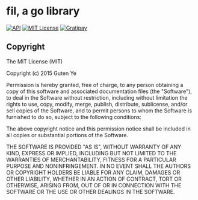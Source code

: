 fil, a go library
================

[![API](http://img.shields.io/badge/api-godoc-blue.svg?style=flat-square)](http://godoc.org/github.com/gutengo/fil)
[![MIT License](http://img.shields.io/badge/license-MIT-blue.svg?style=flat-square)](http://choosealicense.com/licenses/mit)
[![Gratipay](https://img.shields.io/gratipay/gutenye.svg?style=flat-square)](https://gratipay.com/gutenye)

Copyright
---------

The MIT License (MIT)

Copyright (c) 2015 Guten Ye

Permission is hereby granted, free of charge, to any person obtaining a copy
of this software and associated documentation files (the "Software"), to deal
in the Software without restriction, including without limitation the rights
to use, copy, modify, merge, publish, distribute, sublicense, and/or sell
copies of the Software, and to permit persons to whom the Software is
furnished to do so, subject to the following conditions:

The above copyright notice and this permission notice shall be included in all
copies or substantial portions of the Software.

THE SOFTWARE IS PROVIDED "AS IS", WITHOUT WARRANTY OF ANY KIND, EXPRESS OR
IMPLIED, INCLUDING BUT NOT LIMITED TO THE WARRANTIES OF MERCHANTABILITY,
FITNESS FOR A PARTICULAR PURPOSE AND NONINFRINGEMENT. IN NO EVENT SHALL THE
AUTHORS OR COPYRIGHT HOLDERS BE LIABLE FOR ANY CLAIM, DAMAGES OR OTHER
LIABILITY, WHETHER IN AN ACTION OF CONTRACT, TORT OR OTHERWISE, ARISING FROM,
OUT OF OR IN CONNECTION WITH THE SOFTWARE OR THE USE OR OTHER DEALINGS IN THE
SOFTWARE.
